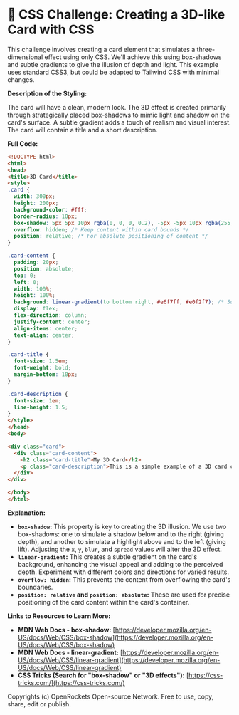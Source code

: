 # 🐞 CSS Challenge:  Creating a 3D-like Card with CSS


This challenge involves creating a card element that simulates a three-dimensional effect using only CSS.  We'll achieve this using box-shadows and subtle gradients to give the illusion of depth and light.  This example uses standard CSS3, but could be adapted to Tailwind CSS with minimal changes.

**Description of the Styling:**

The card will have a clean, modern look.  The 3D effect is created primarily through strategically placed box-shadows to mimic light and shadow on the card's surface.  A subtle gradient adds a touch of realism and visual interest.  The card will contain a title and a short description.

**Full Code:**

```html
<!DOCTYPE html>
<html>
<head>
<title>3D Card</title>
<style>
.card {
  width: 300px;
  height: 200px;
  background-color: #fff;
  border-radius: 10px;
  box-shadow: 5px 5px 10px rgba(0, 0, 0, 0.2), -5px -5px 10px rgba(255, 255, 255, 0.2); /* 3D effect */
  overflow: hidden; /* Keep content within card bounds */
  position: relative; /* For absolute positioning of content */
}

.card-content {
  padding: 20px;
  position: absolute;
  top: 0;
  left: 0;
  width: 100%;
  height: 100%;
  background: linear-gradient(to bottom right, #e6f7ff, #e0f2f7); /* Subtle gradient */
  display: flex;
  flex-direction: column;
  justify-content: center;
  align-items: center;
  text-align: center;
}

.card-title {
  font-size: 1.5em;
  font-weight: bold;
  margin-bottom: 10px;
}

.card-description {
  font-size: 1em;
  line-height: 1.5;
}
</style>
</head>
<body>

<div class="card">
  <div class="card-content">
    <h2 class="card-title">My 3D Card</h2>
    <p class="card-description">This is a simple example of a 3D card created using only CSS.  Notice the subtle shadow and gradient effects.</p>
  </div>
</div>

</body>
</html>
```

**Explanation:**

* **`box-shadow`:** This property is key to creating the 3D illusion.  We use two box-shadows: one to simulate a shadow below and to the right (giving depth), and another to simulate a highlight above and to the left (giving lift).  Adjusting the `x`, `y`, `blur`, and `spread` values will alter the 3D effect.
* **`linear-gradient`:** This creates a subtle gradient on the card's background, enhancing the visual appeal and adding to the perceived depth.  Experiment with different colors and directions for varied results.
* **`overflow: hidden`:** This prevents the content from overflowing the card's boundaries.
* **`position: relative` and `position: absolute`:** These are used for precise positioning of the card content within the card's container.


**Links to Resources to Learn More:**

* **MDN Web Docs - box-shadow:** [https://developer.mozilla.org/en-US/docs/Web/CSS/box-shadow](https://developer.mozilla.org/en-US/docs/Web/CSS/box-shadow)
* **MDN Web Docs - linear-gradient:** [https://developer.mozilla.org/en-US/docs/Web/CSS/linear-gradient](https://developer.mozilla.org/en-US/docs/Web/CSS/linear-gradient)
* **CSS Tricks (Search for "box-shadow" or "3D effects"):** [https://css-tricks.com/](https://css-tricks.com/)


Copyrights (c) OpenRockets Open-source Network. Free to use, copy, share, edit or publish.

